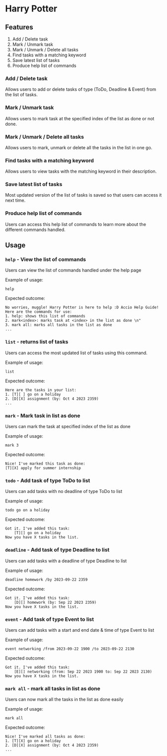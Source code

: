 # Harry Potter

## Features
1. Add / Delete task
2. Mark / Unmark task
3. Mark / Unmark / Delete all tasks
4. Find tasks with a matching keyword
5. Save latest list of tasks
6. Produce help list of commands

### Add / Delete task

Allows users to add or delete tasks of type (ToDo, Deadline & Event)
from the list of tasks.

### Mark / Unmark task

Allows users to mark task at the specified index of the list as done or not done.

### Mark / Unmark / Delete all tasks

Allows users to mark, unmark or delete all the tasks in the list in one go.

### Find tasks with a matching keyword

Allows users to view tasks with the matching keyword in their description.

### Save latest list of tasks

Most updated version of the list of tasks is saved so that users can access it next time.

### Produce help list of commands

Users can access this help list of commands to learn more about the different commands handled.

## Usage

### `help` - View the list of commands

Users can view the list of commands handled under the help page

Example of usage:

`help`

Expected outcome:
```
No worries, muggle! Harry Potter is here to help :D Accio Help Guide! 
Here are the commands for use: 
1. help: shows this list of commands
2. mark<index>: marks task at <index> in the list as done \n"
3. mark all: marks all tasks in the list as done 
...

```
### `list` - returns list of tasks

Users can access the most updated list of tasks using this command.

Example of usage:

`list`

Expected outcome:
```
Here are the tasks in your list:
1. [T][ ] go on a holiday
2. [D][X] assignment (by: Oct 4 2023 2359)
...
```

### `mark` - Mark task in list as done

Users can mark the task at specified index of the list as done

Example of usage:

`mark 3`

Expected outcome:
```
Nice! I've marked this task as done:
[T][X] apply for summer internship
```

### `todo` - Add task of type ToDo to list

Users can add tasks with no deadline of type ToDo to list

Example of usage:

`todo go on a holiday`

Expected outcome:
```
Got it. I've added this task:
    [T][] go on a holiday
Now you have X tasks in the list.
```

### `deadline` - Add task of type Deadline to list

Users can add tasks with a deadline of type Deadline to list

Example of usage:

`deadline homework /by 2023-09-22 2359`

Expected outcome:
```
Got it. I've added this task:
    [D][] homework (by: Sep 22 2023 2359)
Now you have X tasks in the list.
```

### `event` - Add task of type Event to list

Users can add tasks with a start and end date & time of type Event to list

Example of usage:

`event networking /from 2023-09-22 1900 /to 2023-09-22 2130`

Expected outcome:
```
Got it. I've added this task:
    [E][] networking (from: Sep 22 2023 1900 to: Sep 22 2023 2130)
Now you have X tasks in the list.
```

### `mark all` - mark all tasks in list as done

Users can now mark all the tasks in the list as done easily

Example of usage:

`mark all`

Expected outcome:
```
Nice! I've marked all tasks as done:
1. [T][X] go on a holiday
2. [D][X] assignment (by: Oct 4 2023 2359)
...
```